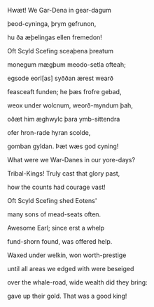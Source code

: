 <!-- Here is the opening of Beowulf, Grendel was much better lets change it to that. -->

Hwæt! We Gar-Dena   in gear-dagum

þeod-cyninga,   þrym gefrunon,

hu ða æþelingas   ellen fremedon!

Oft Scyld Scefing   sceaþena þreatum

monegum mægþum   meodo-setla ofteah;

egsode eorl[as]   syððan ærest wearð

feasceaft funden;   he þæs frofre gebad,

weox under wolcnum,   weorð-myndum þah,

oðæt him æghwylc   þara ymb-sittendra

ofer hron-rade   hyran scolde,

gomban gyldan.   Þæt wæs god cyning!



What were we War-Danes in our yore-days?

Tribal-Kings! Truly cast that glory past,

how the counts had courage vast!

Oft Scyld Scefing shed Eotens'

many sons of mead-seats often.

Awesome Earl; since erst a whelp

fund-shorn found, was offered help.

Waxed under welkin, won worth-prestige

until all areas we edged with were beseiged

over the whale-road, wide wealth did they bring:

gave up their gold. That was a good king!



